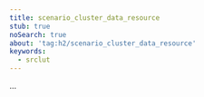 ```yaml
---
title: scenario_cluster_data_resource
stub: true
noSearch: true
about: 'tag:h2/scenario_cluster_data_resource'
keywords:
  - srclut
---
```

...
